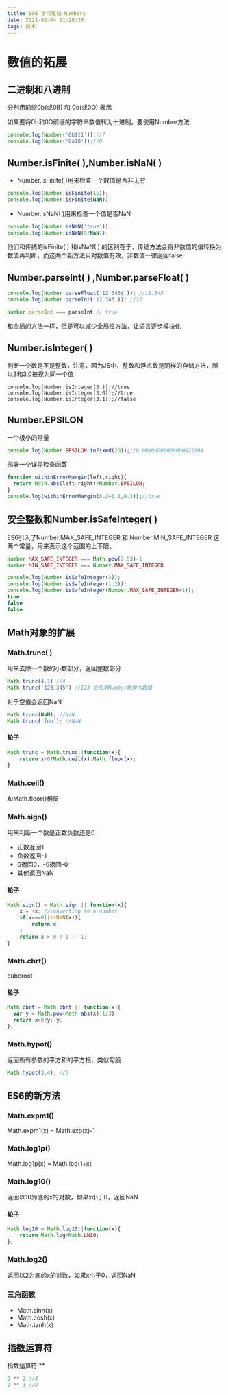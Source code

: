 ```yaml
---
title: ES6 学习笔记-Numbers
date: 2021-02-04 11:28:35
tags: 技术
---
```

# 数值的拓展

## 二进制和八进制

分别用前缀0b(或0B) 和 0o(或0O) 表示

如果要将0b和0O前缀的字符串数值转为十进制，要使用Number方法

```js
console.log(Number('0b111'));//7
console.log(Number('0o10'));//8
```



## Number.isFinite( ),Number.isNaN( )

* Number.isFinite( )用来检查一个数值是否非无穷

```js
console.log(Number.isFinite(15));
console.log(Number.isFinite(NaN));
```

* Number.isNaN( )用来检查一个值是否NaN

```js
console.log(Number.isNaN('true'));
console.log(Number.isNaN(9/NaN));
```

他们和传统的isFinite( ) 和isNaN( ) 的区别在于，传统方法会将非数值的值转换为数值再判断，而这两个新方法只对数值有效，非数值一律返回false



## Number.parseInt( ) ,Number.parseFloat( )

```js
console.log(Number.parseFloat('12.345$')); //12.345
console.log(Number.parseInt('12.345')); //12

Number.parseInt === parseInt // true
```

和全局的方法一样，但是可以减少全局性方法，让语言逐步模块化



## Number.isInteger( )

判断一个数是不是整数，注意，因为JS中，整数和浮点数是同样的存储方法，所以3和3.0被视为同一个值

```JS
console.log(Number.isInteger(3 ));//true
console.log(Number.isInteger(3.0));//true
console.log(Number.isInteger(3.1));//false
```



## Number.EPSILON

一个极小的常量

```js
console.log(Number.EPSILON.toFixed(20));//0.00000000000000022204
```

部署一个误差检查函数

```js
function withinErrorMargin(left,right){
  return Math.abs(left-right)<Number.EPSILON;
}
console.log(withinErrorMargin(0.2+0.1,0.3));//true
```



## 安全整数和Number.isSafeInteger( )

ES6引入了Number.MAX_SAFE_INTEGER 和 Number.MIN_SAFE_INTEGER 这两个常量，用来表示这个范围的上下限。

```js
Number.MAX_SAFE_INTEGER === Math.pow(2,53)-1
Number.MIN_SAFE_INTEGER === Number.MAX_SAFE_INTEGER

console.log(Number.isSafeInteger(3));
console.log(Number.isSafeInteger(1.2));
console.log(Number.isSafeInteger(Number.MAX_SAFE_INTEGER+1));
true
false
false
```

## Math对象的扩展

### Math.trunc( )

用来去除一个数的小数部分，返回整数部分

```js
Math.trunc(4.1) //4
Math.trunc('123.345') //123 会先用Number转换为数值
```

对于空值会返回NaN

```js
Math.trunc(NaN); //NaN
Math.trunc('foo'); //NaN
```



#### 轮子

```js
Math.trunc = Math.trunc||function(x){
	return x<0?Math.ceil(x):Math.floor(x);
}
```



### Math.ceil()

和Math.floor()相反



### Math.sign()

用来判断一个数是正数负数还是0

* 正数返回1
* 负数返回-1
* 0返回0，-0返回-0
* 其他返回NaN

#### 轮子

```js
Math.sign() = Math.sign || function(x){
    x = +x; //converting to a number
    if(x===0||isNaN(x)){
        return x;
    }
    return x > 0 ? 1 : -1;
}
```





### Math.cbrt()

cuberoot

#### 轮子

```js
Math.cbrt = Math.cbrt || function(x){
  var y = Math.pow(Math.abs(x),1/3);
  return x>0?y:-y;
};
```



### Math.hypot()

返回所有参数的平方和的平方根，类似勾股

```js
Math.hypot(3,4); //5
```



## ES6的新方法

### Math.expm1()

Math.expm1(x)  = Math.exp(x)-1



### Math.log1p()

Math.log1p(x) = Math.log(1+x)



### Math.log10()

返回以10为底的x的对数，如果x小于0，返回NaN

#### 轮子

```js
Math.log10 = Math.log10||function(x){
    return Math.log/Math.LN10;
};
```



### Math.log2()

返回以2为底的x的对数，如果x小于0，返回NaN



### 三角函数

* Math.sinh(x)
* Math.cosh(x)
* Math.tanh(x)



## 指数运算符

指数运算符 **

```js
2 ** 2 //4
2 ** 3 //8
```












